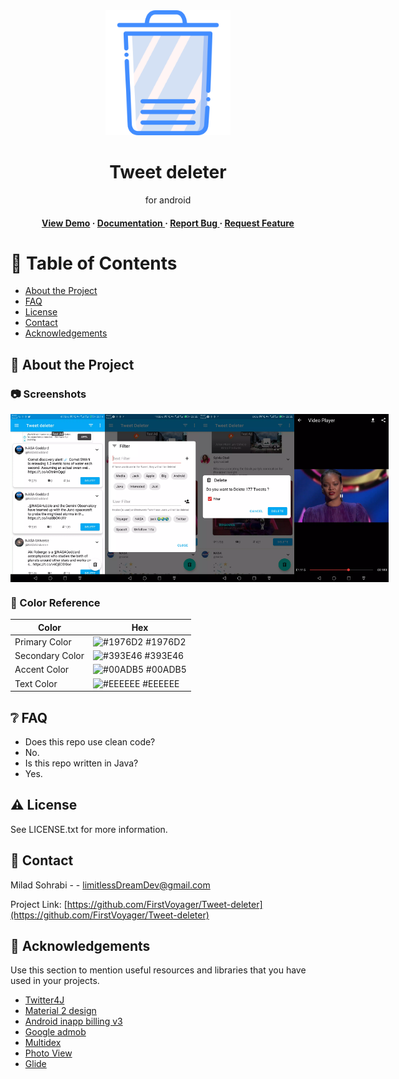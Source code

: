 <div align='center'>

<img src=https://raw.githubusercontent.com/FirstVoyager/Tweet-deleter/master/app/src/main/res/drawable/icon_main.png alt="logo" width=200 height=200 />

<h1>Tweet deleter</h1>
<p>for android</p>

<h4> <a href=https://github.com/FirstVoyager/Tweet-deleter/raw/master/app/release/app-release.apk>View Demo</a> <span> · </span> <a href="https://github.com/FirstVoyager/Tweet Deleter/blob/master/README.md"> Documentation </a> <span> · </span> <a href="https://github.com/FirstVoyager/Tweet Deleter/issues"> Report Bug </a> <span> · </span> <a href="https://github.com/FirstVoyager/Tweet Deleter/issues"> Request Feature </a> </h4>


</div>

# :notebook_with_decorative_cover: Table of Contents

- [About the Project](#star2-about-the-project)
- [FAQ](#grey_question-faq)
- [License](#warning-license)
- [Contact](#handshake-contact)
- [Acknowledgements](#gem-acknowledgements)


## :star2: About the Project
### :camera: Screenshots

<div style="display:flex;">
  <img alt="App image" src="https://github.com/FirstVoyager/Tweet-deleter/raw/master/assetss/screen-0.webp" width="30%">
  <img alt="App image" src="https://github.com/FirstVoyager/Tweet-deleter/raw/master/assetss/screen-1.webp" width="30%">
  <img alt="App image" src="https://github.com/FirstVoyager/Tweet-deleter/raw/master/assetss/screen-2.webp" width="30%">
  <img alt="App image" src="https://github.com/FirstVoyager/Tweet-deleter/raw/master/assetss/screen-3.webp" width="30%">
</div>


### :art: Color Reference

| Color | Hex |
| --------------- | ---------------------------------------------------------------- |
| Primary Color | ![#1976D2](https://via.placeholder.com/10/1976D2?text=+) #1976D2 |
| Secondary Color | ![#393E46](https://via.placeholder.com/10/393E46?text=+) #393E46 |
| Accent Color | ![#00ADB5](https://via.placeholder.com/10/00ADB5?text=+) #00ADB5 |
| Text Color | ![#EEEEEE](https://via.placeholder.com/10/EEEEEE?text=+) #EEEEEE |

## :grey_question: FAQ

- Does this repo use clean code?
- No.
- Is this repo written in Java?
- Yes.


## :warning: License

See LICENSE.txt for more information.

## :handshake: Contact

Milad Sohrabi - - limitlessDreamDev@gmail.com

Project Link: [https://github.com/FirstVoyager/Tweet-deleter](https://github.com/FirstVoyager/Tweet-deleter)

## :gem: Acknowledgements

Use this section to mention useful resources and libraries that you have used in your projects.

- [Twitter4J](https://github.com/Twitter4J/Twitter4J)
- [Material 2 design](https://m2.material.io/design)
- [Android inapp billing v3](https://github.com/anjlab/android-inapp-billing-v3)
- [Google admob](https://developers.google.com/admob/android/quick-start)
- [Multidex](https://developer.android.com/build/multidex)
- [Photo View](https://github.com/Baseflow/PhotoView)
- [Glide](https://github.com/bumptech/glide)
